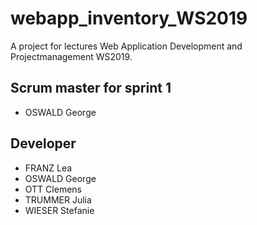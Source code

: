 # webapp_inventory_WS2019
A project for lectures Web Application Development and Projectmanagement WS2019.

## Scrum master for sprint 1
- OSWALD George

## Developer
- FRANZ Lea
- OSWALD George
- OTT Clemens
- TRUMMER Julia
- WIESER Stefanie